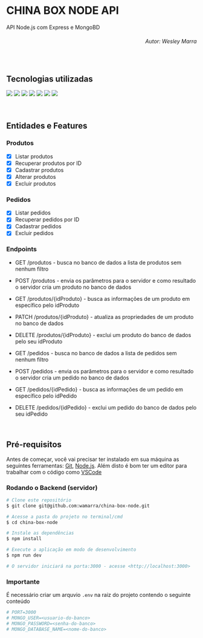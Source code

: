# CHINA BOX NODE API
API Node.js com Express e MongoBD 

###### <p align="right">Autor: Wesley Marra </p>

<br/>

## Tecnologias utilizadas

<div>
  <img src="https://img.shields.io/static/v1?label=Node.js&message=14.16.1&color=339933&style=flat&logo=node.js"/>
  <img src="https://img.shields.io/static/v1?label=Nodemon&message=2.0.7&color=339933&style=flat&logo=nodemon"/>
  <img src="https://img.shields.io/static/v1?label=MongoDB&message=4.4.5&color=339933&style=flat&logo=mongoDB"/>
  <img src="https://img.shields.io/static/v1?label=Mongoose&message=5.12.7&color=339933&style=flat"/>
  <img src="https://img.shields.io/static/v1?label=Express&message=4.17.1&color=327ae7&style=flat"/>
  <img src="https://img.shields.io/static/v1?label=Dotenv&message=8.2.0&color=327ae7&style=flat"/>
  <img src="https://img.shields.io/static/v1?label=License&message=ISC&color=327ae7&style=flat"/>
</div>

<br/>
<br/>

## Entidades e Features

### Produtos

- [x] Listar produtos
- [x] Recuperar produtos por ID
- [x] Cadastrar produtos
- [x] Alterar produtos
- [x] Excluir produtos

### Pedidos

- [x] Listar pedidos
- [x] Recuperar pedidos por ID
- [x] Cadastrar pedidos
- [x] Excluir pedidos

### Endpoints

* GET /produtos - busca no banco de dados a lista de produtos sem nenhum filtro
* POST /produtos - envia os parâmetros para o servidor e como resultado o servidor cria um produto no banco de dados
* GET /produtos/{idProduto} - busca as informações de um produto em específico pelo idProduto
* PATCH /produtos/{idProduto} - atualiza as propriedades de um produto no banco de dados
* DELETE /produtos/{idProduto} - exclui um produto do banco de dados pelo seu idProduto

* GET /pedidos - busca no banco de dados a lista de pedidos sem nenhum filtro
* POST /pedidos - envia os parâmetros para o servidor e como resultado o servidor cria um pedido no banco de dados
* GET /pedidos/{idPedido} - busca as informações de um pedido em específico pelo idPedido
* DELETE /pedidos/{idPedido} - exclui um pedido do banco de dados pelo seu idPedido

<br/>

## Pré-requisitos

Antes de começar, você vai precisar ter instalado em sua máquina as seguintes ferramentas:
[Git](https://git-scm.com), [Node.js](https://nodejs.org/en/). 
Além disto é bom ter um editor para trabalhar com o código como [VSCode](https://code.visualstudio.com/)

### Rodando o Backend (servidor)

```bash
# Clone este repositório
$ git clone git@github.com:wamarra/china-box-node.git

# Acesse a pasta do projeto no terminal/cmd
$ cd china-box-node

# Instale as dependências
$ npm install

# Execute a aplicação em modo de desenvolvimento
$ npm run dev

# O servidor iniciará na porta:3000 - acesse <http://localhost:3000>
```


### Importante
É necessário criar um arquvio `.env` na raiz do projeto contendo o seguinte conteúdo

```bash
# PORT=3000
# MONGO_USER=<usuario-do-banco>
# MONGO_PASSWORD=<senha-do-banco>
# MONGO_DATABASE_NAME=<nome-do-banco>
```
